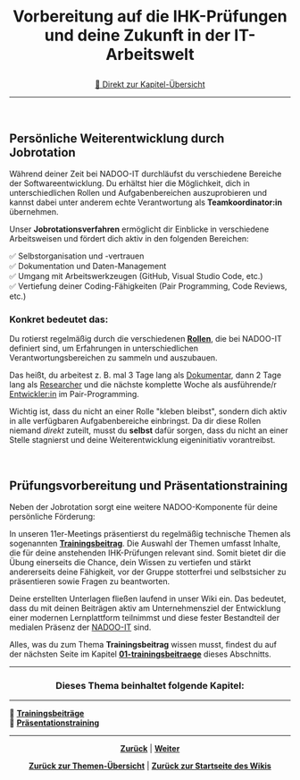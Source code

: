# <p align="center">Vorbereitung auf die IHK-Prüfungen und deine Zukunft in der IT-Arbeitswelt</p>

<p align="center"><a href="#dieses-thema-beinhaltet-folgende-kapitel">🚀 Direkt zur Kapitel-Übersicht</a></p>

---
<br>

## Persönliche Weiterentwicklung durch Jobrotation

Während deiner Zeit bei NADOO-IT durchläufst du verschiedene Bereiche der Softwareentwicklung.
Du erhältst hier die Möglichkeit, dich in unterschiedlichen Rollen und Aufgabenbereichen auszuprobieren und kannst dabei unter anderem echte Verantwortung als **Teamkoordinator:in** übernehmen.

Unser **Jobrotationsverfahren** ermöglicht dir Einblicke in verschiedene Arbeitsweisen und fördert dich aktiv in den folgenden Bereichen:

✅ Selbstorganisation und -vertrauen <br>
✅ Dokumentation und Daten-Management <br>
✅ Umgang mit Arbeitswerkzeugen (GitHub, Visual Studio Code, etc.) <br>
✅ Vertiefung deiner Coding-Fähigkeiten (Pair Programming, Code Reviews, etc.) <br>

### Konkret bedeutet das:

Du rotierst regelmäßig durch die verschiedenen [**Rollen**](/docs/02-arbeiten_bei_nadoo/01-rollen_und_aufgaben/README.md), die bei NADOO-IT definiert sind, um Erfahrungen in unterschiedlichen Verantwortungsbereichen zu sammeln und auszubauen.

Das heißt, du arbeitest z. B. mal 3 Tage lang als [Dokumentar](/docs/02-arbeiten_bei_nadoo/01-rollen_und_aufgaben/01-dokumentar/README.md), dann 2 Tage lang als [Researcher](/docs/02-arbeiten_bei_nadoo/01-rollen_und_aufgaben/02-researcher/README.md) und die nächste komplette Woche als ausführende/r [Entwickler:in](/docs/02-arbeiten_bei_nadoo/01-rollen_und_aufgaben/03-entwickler/README.md) im Pair-Programming.

Wichtig ist, dass du nicht an einer Rolle "kleben bleibst", sondern dich aktiv in alle verfügbaren Aufgabenbereiche einbringst. Da dir diese Rollen niemand _direkt_ zuteilt, musst du **selbst** dafür sorgen, dass du nicht an einer Stelle stagnierst und deine Weiterentwicklung eigeninitiativ vorantreibst.

<br>

## Prüfungsvorbereitung und Präsentationstraining

Neben der Jobrotation sorgt eine weitere NADOO-Komponente für deine persönliche Förderung:

In unseren 11er-Meetings präsentierst du regelmäßig technische Themen als sogenannten [**Trainingsbeitrag**](/docs/02-arbeiten_bei_nadoo/02-training_und_vorbereitung/01-trainingsbeitraege/README.md). Die Auswahl der Themen umfasst Inhalte, die für deine anstehenden IHK-Prüfungen relevant sind. Somit bietet dir die Übung einerseits die Chance, dein Wissen zu vertiefen und stärkt andererseits deine Fähigkeit, vor der Gruppe stotterfrei und selbstsicher zu präsentieren sowie Fragen zu beantworten.

Deine erstellten Unterlagen fließen laufend in unser Wiki ein. Das bedeutet, dass du mit deinen Beiträgen aktiv am Unternehmensziel der Entwicklung einer modernen Lernplattform teilnimmst und diese fester Bestandteil der medialen Präsenz der [NADOO-IT](https://nadooit.de) sind.

Alles, was du zum Thema **Trainingsbeitrag** wissen musst, findest du auf der nächsten Seite im Kapitel [**01-trainingsbeitraege**](/docs/02-arbeiten_bei_nadoo/02-training_und_vorbereitung/01-trainingsbeitraege/README.md) dieses Abschnitts.

---

### <p align="center">Dieses Thema beinhaltet folgende Kapitel:</p>

---

🔹 [**Trainingsbeiträge**](/docs/02-arbeiten_bei_nadoo/02-training_und_vorbereitung/01-trainingsbeitraege/README.md) <br>
🔹 [**Präsentationstraining**](/docs/02-arbeiten_bei_nadoo/02-training_und_vorbereitung/02-praesentationstraining/README.md) <br>

---

<p align="center">
<a href="/docs/02-arbeiten_bei_nadoo/01-rollen_und_aufgaben/05-teamkoordinator/README.md"><strong>Zurück</strong></a> |
<a href="/docs/02-arbeiten_bei_nadoo/02-training_und_vorbereitung/01-trainingsbeitraege/README.md"><strong>Weiter</strong></a>
</p>

<p align="center">
<a href="/docs/02-arbeiten_bei_nadoo/README.md/#ddieser-themenbereich-beinhaltet-folgende-themen"><strong>Zurück zur Themen-Übersicht</strong></a> | <a href="/docs/00-willkommen/README.md"><strong>Zurück zur Startseite des Wikis</strong></a>
</p>
